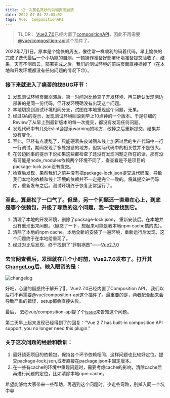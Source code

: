 ```yaml
---
title: 记一次莫名其妙的前端页面崩溃
date: 2022-07-04 22:03:02
tags: Vue， CompositionAPI
---
```


> TL;DR： [Vue2.7.0](https://github.com/vuejs/vue/releases/tag/v2.7.0)已经内置了[compositionAPI](https://vuejs.org/guide/extras/composition-api-faq.html)，因此不再需要 [@vue/composition-api](https://github.com/vuejs/composition-api)这个插件了。



2022年7月1日，原本是个愉快的周五，像往常一样顺利的码着代码。早上愉快的完成了迭代最后一个小功能的自测，一顿操作准备好部署环境准备提交验收了，结果，天有不测风云，部署完成之后。我们的测试环境的前端页面直接挂掉了（在本地和开发环境都没有任何问题的情况下😓）。

### 接下来就进入了痛苦的找BUG环节：

1. 发现测试环境页面崩溃后，第一时间对比检查了开发环境，再三确认发现两边部署的是同一份代码，但开发环境确没有出现这个问题。
2. 本地切换到测试环境相同分支，试图在本地重现这个问题，无果。
3. 经过QA的提示，发现测试环境回滚到早上10点钟的一个版本。于是仔细的Review了从早上到最新版本的每一次提交，都没有发现任何问题。
4. 发现代码中有几处Eslint会提示warning的地方，改掉之后重新提交。结果并没有变化。
5. 至此，已经有点凌乱了，只能硬着头皮试图从线上加密过后的生产代码中一行一行调试，期间发现了多处报错的地方，但实际代码中的相关性并不是很大。
6. 在旁边同事的提示下说如果这些都检查了还没有发现问题之所在的话，那有没有可能是node_modules依赖两个环境不同了，查查看是不是项目的package-lock.json没有提交。
7. 检查后发现，果然我们之前并没有把package-lock.json提交进代码库，导致我们本地的依赖和线上环境的依赖并不一定是完全一致的。将其提交进代码库，重新发布之后。测试环境终于恢复正常运行了。

### 至此，算是松了一口气了。但是，另一个问题还一直悬在心上，到底是哪个依赖包，升级了导致的这个问题，我一定要找到它。

1. 清理了本地的开发环境，删除了package-lock.json， 重新安装后。在本地并没有重现出来问题。（疑惑了一下，想起来可能是我本地npm cache搞的鬼）。
2. 清除了本地的npm cache。本地全新的安装了一遍环境，重新运行后发现，这个问题终于在本地给重现了。
3. 经过对比后发现，终于找到了“罪魁祸首”——[Vue2.7.0](https://github.com/vuejs/vue/releases/tag/v2.7.0)


### 去官网查看后，发现就在几个小时前，Vue2.7.0发布了。打开其[ChangeLog](https://github.com/vuejs/vue/blob/main/CHANGELOG.md#270-2022-07-01)后，映入眼帘的是：

![changelog](/images/vue2.7.0/changelog.png)

好吧，心里的疑惑终于解开了🤔，Vue2.7.0已经内置了Composition API， 我们以后将不再需要@vue/composition-api这个插件了。最重要的是，两者配合起来会导致严重的错误，setup都会直接失败。

最后， 去@vue/composition-api提了个[issue](https://github.com/vuejs/composition-api/issues/947#event-6918526480)来告知这个问题。

第二天早上起来发现已经得到了的回复："Vue 2.7 has built-in composition API support, you no longer need this plugin."

### 关于这次问题的经验和教训：
1. 最好锁死项目的依赖包，保持各个环节依赖相同，这样问题也比较好定位。提交package-lock.json,或者直接在package.json中固定版本。
2. 在一些有cache的环境中重现问题时，需要考虑cache的影响，清除cache后再进行问题的定位，比如清除本地npm cache。


希望能够给大家带来一些帮助，再遇到这个问题时，少走些弯路，别掉入同一个坑中😁